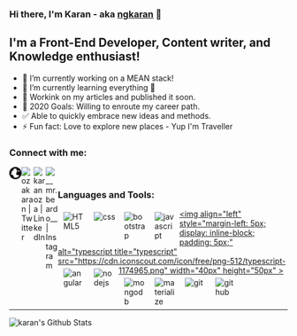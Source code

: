 ### Hi there, I'm Karan - aka [ngkaran][website] 👋

## I'm a Front-End Developer, Content writer, and Knowledge enthusiast!

- 🔭 I’m currently working on a MEAN stack!
- 🌱 I’m currently learning everything 🤣
- 👯 Workink on my articles and published it soon.
- 🥅 2020 Goals: Willing to enroute my career path.
- ✅ Able to quickly embrace new ideas and methods.
- ⚡ Fun fact: Love to explore new places - Yup I'm Traveller

### Connect with me:

[<img align="left" alt="ngkaran.com" width="22px" src="https://raw.githubusercontent.com/iconic/open-iconic/master/svg/globe.svg" />][website]
[<img align="left" alt="ozakaran | Twitter" width="22px" src="https://cdn.jsdelivr.net/npm/simple-icons@v3/icons/twitter.svg" />][twitter]
[<img align="left" alt="karanoza | LinkedIn" width="22px" src="https://cdn.jsdelivr.net/npm/simple-icons@v3/icons/linkedin.svg" />][linkedin]
[<img align="left" alt="__mr.beardo__ | Instagram" width="22px" src="https://cdn.jsdelivr.net/npm/simple-icons@v3/icons/instagram.svg" />][instagram]

<br />

### Languages and Tools:

[<img  align="left" style="margin-left: 5px; display: inline-block; padding: 5px;" alt="HTML5" title="HTML5"  src="https://upload.wikimedia.org/wikipedia/commons/thumb/6/61/HTML5_logo_and_wordmark.svg/512px-HTML5_logo_and_wordmark.svg.png" width="40px" height="50px" >](https://code.visualstudio.com/)
[<img  align="left" style="margin-left: 5px; display: inline-block; padding: 5px;" alt="css" title="css"  src="https://cdn.iconscout.com/icon/free/png-512/css3-9-1175237.png" width="40px" height="50px" >](https://code.visualstudio.com/)
[<img  align="left" style="margin-left: 5px; display: inline-block; padding: 5px;" alt="bootstrap" title="bootstrap"  src="https://upload.wikimedia.org/wikipedia/commons/thumb/b/b2/Bootstrap_logo.svg/1024px-Bootstrap_logo.svg.png" width="40px" height="50px" >](https://code.visualstudio.com/)
[<img  align="left" style="margin-left: 5px; display: inline-block; padding: 5px;" alt="javascript" title="javascript"  src="https://cdn.worldvectorlogo.com/logos/javascript.svg" width="40px" height="50px" >](https://code.visualstudio.com/)
[<img align="left" style="margin-left: 5px; display: inline-block; padding: 5px;" alt="typescript title="typescript" src="https://cdn.iconscout.com/icon/free/png-512/typescript-1174965.png" width="40px" height="50px" >](https://code.visualstudio.com/)
[<img  align="left" style="margin-left: 5px; display: inline-block; padding: 5px;" alt="angular" title="angular"  src="https://angular.io/assets/images/logos/angular/angular.png" width="40px" height="50px" >](https://code.visualstudio.com/)
[<img  align="left" style="margin-left: 5px; display: inline-block; padding: 5px;" alt="nodejs" title="nodejs"  src="https://icon-library.com/images/node-js-icon/node-js-icon-8.jpg" width="40px" height="50px" >](https://code.visualstudio.com/)
[<img  align="left" style="margin-left: 5px; display: inline-block; padding: 5px;" alt="mongodb" title="mongodb"  src="https://encrypted-tbn0.gstatic.com/images?q=tbn%3AANd9GcQTIVWXqfXCp4a2GzVEJF-1mFitkeyF_NGmrA&usqp=CAU" width="40px" height="50px" >](https://code.visualstudio.com/)
[<img  align="left" style="margin-left: 5px; display: inline-block; padding: 5px;" alt="materialize" title="materialize"  src="https://seeklogo.com/images/M/materialize-logo-0FCAD8A6F8-seeklogo.com.png" width="40px" height="50px" >](https://code.visualstudio.com/)
[<img  align="left" style="margin-left: 5px; display: inline-block; padding: 5px;" alt="git" title="git"  src="https://upload.wikimedia.org/wikipedia/commons/thumb/3/3f/Git_icon.svg/1024px-Git_icon.svg.png" width="40px" height="50px" >](https://code.visualstudio.com/)
[<img  align="left" style="margin-left: 5px; display: inline-block; padding: 5px;" alt="git hub" title="git hub"  src="https://www.vhv.rs/file/max/36/362967_github-icon-png.png" width="40px" height="50px" >](https://code.visualstudio.com/)

<br />
<br />

---

<img align="left" alt="karan's Github Stats" src="https://github-readme-stats.codestackr.vercel.app/api?username=karanoza&show_icons=true&hide_border=true" />

[website]: https://ngkaran.com
[twitter]: https://twitter.com/OzaKaran
[instagram]: https://instagram.com/__mr.beardo__
[linkedin]: https://linkedin.com/in/karanoza

